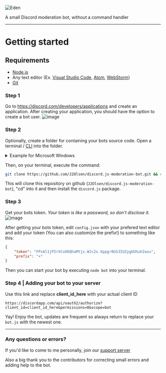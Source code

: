 ![Eden](https://i.imgur.com/DR9Kzh2.png "Eden")
 
 A small Discord moderation bot, without a command handler

---

# Getting started

## Requirements

- [Node.js](https://nodejs.org)
- Any text editor (Ex. [Visual Studio Code](https://code.visualstudio.com/), [Atom](https://atom.io/), [WebStorm](https://www.jetbrains.com/webstorm/))
- [Git](https://git-scm.com/downloads)

### Step 1
Go to https://discord.com/developers/applications and create an application. After creating your application, you should have the option to create a bot user.
![image](https://i.imgur.com/TpOd97E.png)

### Step 2

Optionally, create a folder for containing your bots source code. Open a terminal / [CLI](https://en.wikipedia.org/wiki/Command-line_interface) into the folder.

<details>
<summary>Example for Microsoft Windows</summary>
Do folder shift + right click and select open powershell
<img alt="image" src="https://i.imgur.com/1quX9nB.png">
</details>


Then, on your terminal, execute the command:

```sh
git clone https://github.com/J2Olsen/discord.js-moderation-bot.git && cd discord.js-moderation-bot && npm install discord.js
```
This will clone this repository on github (`J2Olsen/discord.js-moderation-bot`), "cd" into it and then install the `discord.js` package.


### Step 3

Get your bots token. *Your token is like a password, so don't disclose it.*
![image](https://i.imgur.com/ytSLIi2.png)

After getting your bots token, edit `config.json` with your prefered text editor and add your token (You can also customize the prefix!) to something like this:

```json
{
    "token": "FPsAl1jP2rXCoXKQhaMYjx.WJc2x.Xppgr0GS3IGZygUUhuh2axu",
    "prefix": "+"
}
```

Then you can start your bot by executing `node bot` into your terminal.

### Step 4 | Adding your bot to your server
Use this link and replace **client_id_here** with your actual client ID
```
https://discordapp.com/api/oauth2/authorize?client_id=client_id_here&permissions=0&scope=bot
```

Yay! Enjoy the bot, updates are frequent so always return to replace your `bot.js` with the newest one.

---

### Any questions or errors?

If you'd like to come to me personally, join our [support server](https://discord.gg/t2nV9kBnch)

Also a big thank you to the contributors for correcting small errors and adding help to the bot.

